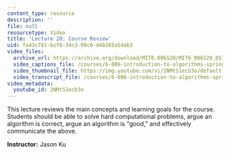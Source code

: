 ```yaml
---
content_type: resource
description: ''
file: null
resourcetype: Video
title: 'Lecture 20: Course Review'
uid: fa43c781-bcf8-34c3-00c6-d4b265a54ab3
video_files:
  archive_url: https://archive.org/download/MIT6.006S20/MIT6_006S20_05_05_Lecture_20_300k.mp4
  video_captions_file: /courses/6-006-introduction-to-algorithms-spring-2020/97d3267caa20591081d2aa1690363500_2NMtS1ecb3o.vtt
  video_thumbnail_file: https://img.youtube.com/vi/2NMtS1ecb3o/default.jpg
  video_transcript_file: /courses/6-006-introduction-to-algorithms-spring-2020/44914ea2481a6da890660009e8f752bd_2NMtS1ecb3o.pdf
video_metadata:
  youtube_id: 2NMtS1ecb3o
---
```


This lecture reviews the main concepts and learning goals for the course. Students should be able to solve hard computational problems, argue an algorithm is correct, argue an algorithm is "good," and effectively communicate the above.

**Instructor:** Jason Ku